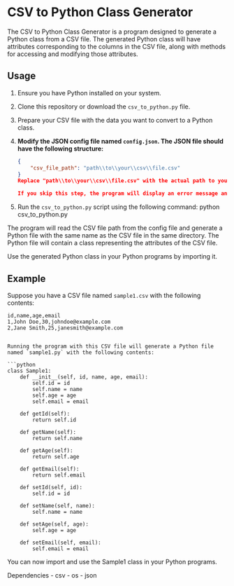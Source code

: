 # CSV to Python Class Generator

The CSV to Python Class Generator is a program designed to generate a Python class from a CSV file. The generated Python class will have attributes corresponding to the columns in the CSV file, along with methods for accessing and modifying those attributes.

## Usage

1. Ensure you have Python installed on your system.

2. Clone this repository or download the `csv_to_python.py` file.

3. Prepare your CSV file with the data you want to convert to a Python class.

4. **Modify the JSON config file named `config.json`. The JSON file should have the following structure:**
   ```json
   {
       "csv_file_path": "path\\to\\your\\csv\\file.csv"
   }
   Replace "path\\to\\your\\csv\\file.csv" with the actual path to your CSV file.

   If you skip this step, the program will display an error message and exit.

5. Run the `csv_to_python.py` script using the following command:
    python csv_to_python.py

The program will read the CSV file path from the config file and generate a Python file with the same name as the CSV file in the same directory. The Python file will contain a class representing the attributes of the CSV file.

Use the generated Python class in your Python programs by importing it.

## Example

Suppose you have a CSV file named `sample1.csv` with the following contents:

```csv
id,name,age,email
1,John Doe,30,johndoe@example.com
2,Jane Smith,25,janesmith@example.com


Running the program with this CSV file will generate a Python file named `sample1.py` with the following contents:

```python
class Sample1:
    def __init__(self, id, name, age, email):
        self.id = id
        self.name = name
        self.age = age
        self.email = email

    def getId(self):
        return self.id

    def getName(self):
        return self.name

    def getAge(self):
        return self.age

    def getEmail(self):
        return self.email

    def setId(self, id):
        self.id = id

    def setName(self, name):
        self.name = name

    def setAge(self, age):
        self.age = age

    def setEmail(self, email):
        self.email = email
```

You can now import and use the Sample1 class in your Python programs.

Dependencies
    - csv
    - os
    - json
